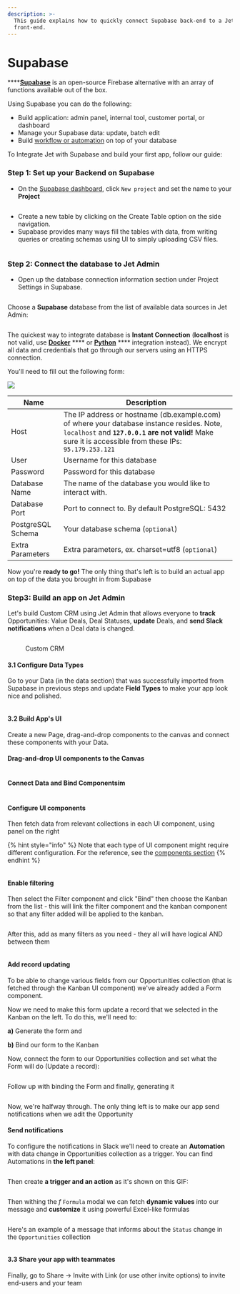```yaml
---
description: >-
  This guide explains how to quickly connect Supabase back-end to a Jet Admin
  front-end.
---
```


# Supabase

****[**Supabase**](https://supabase.com/) is an open-source Firebase alternative with an array of functions available out of the box.&#x20;

Using Supabase you can do the following:

* Build application: admin panel, internal tool, customer portal, or dashboard
* Manage your Supabase data: update, batch edit
* Build [workflow or automation](../workflow/) on top of your database

To Integrate Jet with Supabase and build your first app, follow our guide:

### Step 1: Set up your Backend on Supabase <a href="#step-1-set-up-your-backend-on-supabase" id="step-1-set-up-your-backend-on-supabase"></a>

* On the [Supabase dashboard](https://app.supabase.com/), click `New project` and set the name to your **Project**

<figure><img src="../../.gitbook/assets/create-project-supabase-01-4d5930cd172cfc466c97c604b3e1e135.png" alt=""><figcaption></figcaption></figure>

* Create a new table by clicking on the Create Table option on the side navigation.
* Supabase provides many ways fill the tables with data, from writing queries or creating schemas using UI to simply uploading CSV files.&#x20;

<figure><img src="../../.gitbook/assets/create-table-supabase-02-28784eb3dee81672533685563971e45b.png" alt=""><figcaption></figcaption></figure>

### Step 2: Connect the database to Jet Admin <a href="#step-2-connect-the-database-to-appsmith" id="step-2-connect-the-database-to-appsmith"></a>

* Open up the database connection information section under Project Settings in Supabase.

<figure><img src="../../.gitbook/assets/supabase.jpg" alt=""><figcaption></figcaption></figure>

Choose a **Supabase** database from the list of available data sources in Jet Admin:

<figure><img src="../../.gitbook/assets/123.jpg" alt=""><figcaption></figcaption></figure>

The quickest way to integrate database is **Instant Connection** (**localhost** is not valid, use [**Docker**](postgresql-integration/docker-installation.md) **** or [**Python**](postgresql-integration/python-app-installation.md) **** integration instead). We encrypt all data and credentials that go through our servers using an HTTPS connection.

You'll need to fill out the following form:

![](<../../.gitbook/assets/image (818).png>)

| Name               | Description                                                                                                                                                                                           |
| ------------------ | ----------------------------------------------------------------------------------------------------------------------------------------------------------------------------------------------------- |
| Host               | The IP address or hostname (db.example.com) of where your database instance resides. Note, `localhost` and **`127.0.0.1` are not valid!** Make sure it is accessible from these IPs: `95.179.253.121` |
| User               | Username for this database                                                                                                                                                                            |
| Password           | Password for this database                                                                                                                                                                            |
| Database Name      | The name of the database you would like to interact with.                                                                                                                                             |
| Database Port      | Port to connect to. By default PostgreSQL: 5432                                                                                                                                                       |
| PostgreSQL Schema  | Your database schema (`optional`)                                                                                                                                                                     |
| Extra Parameters   | Extra parameters, ex. charset=utf8 (`optional`)                                                                                                                                                       |

Now you're **ready to go!** The only thing that's left is to build an actual app on top of the data you brought in from Supabase

### Step3: Build an app on Jet Admin

Let's build Custom CRM using Jet Admin that allows everyone to **track** Opportunities: Value Deals, Deal Statuses, **update** Deals, and **send Slack notifications** when a Deal data is changed.

<figure><img src="../../.gitbook/assets/OpportunityDashboard.png" alt=""><figcaption><p>Custom CRM</p></figcaption></figure>

#### 3.1 Configure Data Types

Go to your Data (in the data section) that was successfully imported from Supabase in previous steps and update **Field Types** to make your app look nice and polished.&#x20;

<figure><img src="../../.gitbook/assets/image (2).png" alt=""><figcaption></figcaption></figure>

#### 3.2 Build App's UI

Create a new Page, drag-and-drop components to the canvas and connect these components with your Data.

#### Drag-and-drop UI components to the Canvas

<figure><img src="../../.gitbook/assets/zsrxhdcsr.gif" alt=""><figcaption></figcaption></figure>

#### Connect Data and Bind Componentsim

<figure><img src="../../.gitbook/assets/xfkcj.gif" alt=""><figcaption></figcaption></figure>

#### Configure UI components

Then fetch data from relevant collections in each UI component, using panel on the right

{% hint style="info" %}
Note that each type of UI component might require different configuration. For the reference, see the [components section](../components/)
{% endhint %}

<figure><img src="../../.gitbook/assets/dxhtcfty.JPG" alt=""><figcaption></figcaption></figure>

#### Enable filtering

Then select the Filter component and click "Bind" then choose the Kanban from the list - this will link the filter component and the kanban component so that any filter added will be applied to the kanban.

<figure><img src="../../.gitbook/assets/dtxjfgy.JPG" alt=""><figcaption></figcaption></figure>

After this, add as many filters as you need - they all will have logical AND between them

<figure><img src="../../.gitbook/assets/Screenshot (203).png" alt=""><figcaption></figcaption></figure>

#### Add record updating

To be able to change various fields from our Opportunities collection (that is fetched through the Kanban UI component) we've already added a Form component.

Now we need to make this form update a record that we selected in the Kanban on the left. To do this, we'll need to:&#x20;

**a)** Generate the form and&#x20;

**b)** Bind our form to the Kanban

Now, connect the form to our Opportunities collection and set what the Form will do (Update a record):

<figure><img src="../../.gitbook/assets/dxtjcvy.gif" alt=""><figcaption></figcaption></figure>

Follow up with binding the Form and finally, generating it

<figure><img src="../../.gitbook/assets/zxjncvgybu.gif" alt=""><figcaption></figcaption></figure>

Now, we're halfway through. The only thing left is to make our app send notifications when we adit the Opportunity

#### Send notifications

To configure the notifications in Slack we'll need to create an **Automation** with data change in Opportunities collection as a trigger. You can find Automations in **the left panel**:

<figure><img src="../../.gitbook/assets/Screenshot (205).png" alt=""><figcaption></figcaption></figure>

Then create **a trigger and an action** as it's shown on this GIF:

<figure><img src="../../.gitbook/assets/gkvu78.gif" alt=""><figcaption></figcaption></figure>

Then withing the _f_ `Formula` modal we can fetch **dynamic values** into our message and **customize** it using powerful Excel-like formulas

<figure><img src="../../.gitbook/assets/Screenshot (204).png" alt=""><figcaption></figcaption></figure>

Here's an example of a message that informs about the `Status` change in the `Opportunities` collection&#x20;

<figure><img src="../../.gitbook/assets/fxjchf.JPG" alt=""><figcaption></figcaption></figure>

#### 3.3 Share your app with teammates

Finally, go to Share -> Invite with Link (or use other invite options) to invite end-users and your team

<figure><img src="../../.gitbook/assets/szrhxdcgt5.gif" alt=""><figcaption></figcaption></figure>

